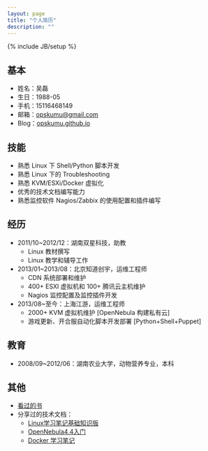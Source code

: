```yaml
---
layout: page
title: "个人简历"
description: ""
---
```

{% include JB/setup %}

## 基本

* 姓名：吴磊
* 生日：1988-05
* 手机：15116468149
* 邮箱：opskumu@gmail.com
* Blog：[opskumu.github.io](http://opskumu.github.io)

## 技能

* 熟悉 Linux 下 Shell/Python 脚本开发
* 熟悉 Linux 下的 Troubleshooting
* 熟悉 KVM/ESXi/Docker 虚拟化
* 优秀的技术文档编写能力
* 熟悉监控软件 Nagios/Zabbix 的使用配置和插件编写

## 经历

* 2011/10~2012/12：湖南双星科技，助教
    * Linux 教材撰写
    * Linux 教学和辅导工作
* 2013/01~2013/08：北京知道创宇，运维工程师
    * CDN 系统部署和维护
    * 400+ ESXI 虚拟机和 100+ 腾讯云主机维护
    * Nagios 监控配置及监控插件开发
* 2013/08~至今：上海江游，运维工程师
    * 2000+ KVM 虚拟机维护 [OpenNebula 构建私有云]
    * 游戏更新、开合服自动化脚本开发部署 [Python+Shell+Puppet]

## 教育

* 2008/09~2012/06：湖南农业大学，动物营养专业，本科

## 其他

* [看过的书](http://kumu-linux.github.io/blog/books/)
* 分享过的技术文档：
    * [Linux学习笔记基础知识版](http://vdisk.weibo.com/s/EKoLFfHiSsI6)
    * [OpenNebula4.4入门](http://vdisk.weibo.com/s/EKoLFfHiE-oT)
    * [Docker 学习笔记](http://opskumu.github.io/docker.html)
